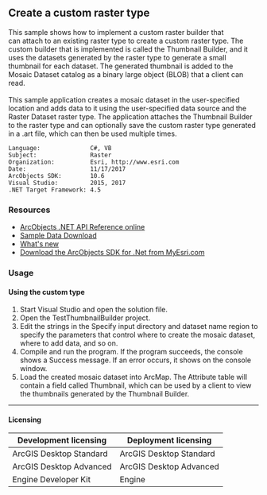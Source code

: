 ## Create a custom raster type

  <div xmlns="http://www.w3.org/1999/xhtml">This sample shows how to implement a custom raster builder that can attach to an existing raster type to create a custom raster type. The custom builder that is implemented is called the Thumbnail Builder, and it uses the datasets generated by the raster type to generate a small thumbnail for each dataset. The generated thumbnail is added to the Mosaic Dataset catalog as a binary large object (BLOB) that a client can read.</div>
  <div xmlns="http://www.w3.org/1999/xhtml"> </div>
  <div xmlns="http://www.w3.org/1999/xhtml">This sample application creates a mosaic dataset in the user-specified location and adds data to it using the user-specified data source and the Raster Dataset raster type. The application attaches the Thumbnail Builder to the raster type and can optionally save the custom raster type generated in a .art file, which can then be used multiple times.</div>  


<!-- TODO: Fill this section below with metadata about this sample-->
```
Language:              C#, VB
Subject:               Raster
Organization:          Esri, http://www.esri.com
Date:                  11/17/2017
ArcObjects SDK:        10.6
Visual Studio:         2015, 2017
.NET Target Framework: 4.5
```

### Resources

* [ArcObjects .NET API Reference online](http://desktop.arcgis.com/en/arcobjects/latest/net/webframe.htm)  
* [Sample Data Download](../../releases)  
* [What's new](http://desktop.arcgis.com/en/arcobjects/latest/net/webframe.htm#05247c04-bfd9-4e36-ae09-bc6e833c3b14.htm)  
* [Download the ArcObjects SDK for .Net from MyEsri.com](https://my.esri.com/)  

### Usage
#### Using the custom type  
1. Start Visual Studio and open the solution file.  
1. Open the TestThumbnailBuilder project.  
1. Edit the strings in the Specify input directory and dataset name region to specify the parameters that control where to create the mosaic dataset, where to add data, and so on.  
1. Compile and run the program. If the program succeeds, the console shows a Success message. If an error occurs, it shows on the console window.  
1. Load the created mosaic dataset into ArcMap. The Attribute table will contain a field called Thumbnail, which can be used by a client to view the thumbnails generated by the Thumbnail Builder.  









---------------------------------

#### Licensing  
| Development licensing | Deployment licensing | 
| ------------- | ------------- | 
| ArcGIS Desktop Standard | ArcGIS Desktop Standard |  
| ArcGIS Desktop Advanced | ArcGIS Desktop Advanced |  
| Engine Developer Kit | Engine |  



